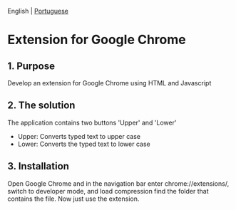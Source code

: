 English | [Portuguese](README_pt-br.md)

# Extension for Google Chrome

## 1. Purpose

Develop an extension for Google Chrome using HTML and Javascript

## 2. The solution

The application contains two buttons 'Upper' and 'Lower'

- Upper: Converts typed text to upper case
- Lower: Converts the typed text to lower case

## 3. Installation

Open Google Chrome and in the navigation bar enter chrome://extensions/, switch to developer mode, and load compression find the folder that contains the file.
Now just use the extension.